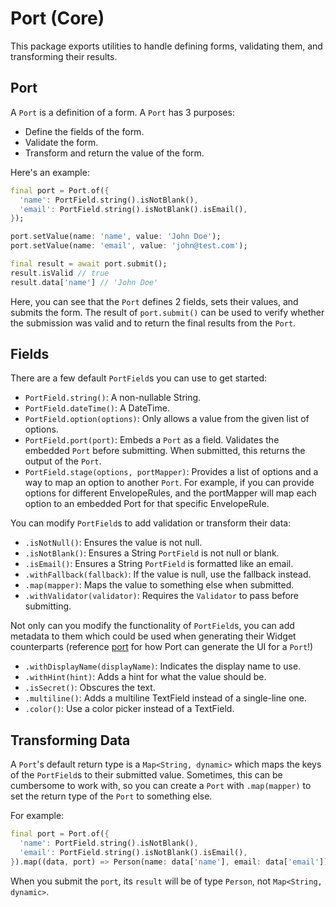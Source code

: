 # Port (Core)

This package exports utilities to handle defining forms, validating them, and transforming their results.

## Port

A `Port` is a definition of a form. A `Port` has 3 purposes:

- Define the fields of the form.
- Validate the form.
- Transform and return the value of the form.

Here's an example:

```dart
final port = Port.of({
  'name': PortField.string().isNotBlank(),
  'email': PortField.string().isNotBlank().isEmail(),
});

port.setValue(name: 'name', value: 'John Doe');
port.setValue(name: 'email', value: 'john@test.com');

final result = await port.submit();
result.isValid // true
result.data['name'] // 'John Doe'
```

Here, you can see that the `Port` defines 2 fields, sets their values, and submits the form. The result of `port.submit()` can be used to verify whether the submission was valid and to return the final results from the `Port`.

## Fields

There are a few default `PortField`s you can use to get started:

- `PortField.string()`: A non-nullable String.
- `PortField.dateTime()`: A DateTime.
- `PortField.option(options)`: Only allows a value from the given list of options.
- `PortField.port(port)`: Embeds a `Port` as a field. Validates the embedded `Port` before submitting. When submitted, this returns the output of the `Port`.
- `PortField.stage(options, portMapper)`: Provides a list of options and a way to map an option to another `Port`. For example, if you can provide options for different EnvelopeRules, and the portMapper will map each option to an embedded Port for that specific EnvelopeRule.

You can modify `PortField`s to add validation or transform their data:

- `.isNotNull()`: Ensures the value is not null.
- `.isNotBlank()`: Ensures a String `PortField` is not null or blank.
- `.isEmail()`: Ensures a String `PortField` is formatted like an email.
- `.withFallback(fallback)`: If the value is null, use the fallback instead.
- `.map(mapper)`: Maps the value to something else when submitted.
- `.withValidator(validator)`: Requires the `Validator` to pass before submitting.

Not only can you modify the functionality of `PortField`s, you can add metadata to them which could be used when generating their Widget counterparts (reference [port](../port/README.md) for how Port can generate the UI for a `Port`!)

- `.withDisplayName(displayName)`: Indicates the display name to use.
- `.withHint(hint)`: Adds a hint for what the value should be.
- `.isSecret()`: Obscures the text.
- `.multiline()`: Adds a multiline TextField instead of a single-line one.
- `.color()`: Use a color picker instead of a TextField.

## Transforming Data

A `Port`'s default return type is a `Map<String, dynamic>` which maps the keys of the `PortField`s to their submitted value. Sometimes, this can be cumbersome to work with, so you can create a `Port` with `.map(mapper)` to set the return type of the `Port` to something else.

For example:

```dart
final port = Port.of({
  'name': PortField.string().isNotBlank(),
  'email': PortField.string().isNotBlank().isEmail(),
}).map((data, port) => Person(name: data['name'], email: data['email']));
```

When you submit the `port`, its `result` will be of type `Person`, not `Map<String, dynamic>`.
